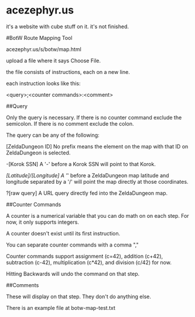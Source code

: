 # acezephyr.us
it's a website with cube stuff on it. it's not finished.

#BotW Route Mapping Tool

acezephyr.us/s/botw/map.html


upload a file where it says Choose File.

the file consists of instructions, each on a new line.


each instruction looks like this:

\<query\>;\<counter commands\>:\<comment\>

##Query

Only the query is necessary. If there is no counter command exclude the semicolon. If there is no comment exclude the colon.

The query can be any of the following:


\[ZeldaDungeon ID\] No prefix means the element on the map with that ID on ZeldaDungeon is selected.

-\[Korok SSN\] A '-' before a Korok SSN will point to that Korok.

*\[Latitude\]/\[Longitude\] A '*' before a ZeldaDungeon map latitude and longitude separated by a '/' will point the map directly at those coordinates.

?\[raw query\] A URL query directly fed into the ZeldaDungeon map.


##Counter Commands

A counter is a numerical variable that you can do math on on each step. For now, it only supports integers.

A counter doesn't exist until its first instruction.

You can separate counter commands with a comma ","

Counter commands support assignment (c=42), addition (c+42), subtraction (c-42), multiplication (c*42), and division (c/42) for now.

Hitting Backwards will undo the command on that step.


##Comments

These will display on that step. They don't do anything else.

There is an example file at botw-map-test.txt